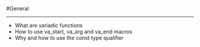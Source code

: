 #General
___
* What are variadic functions
* How to use va_start, va_arg and va_end macros
* Why and how to use the const type qualifier
